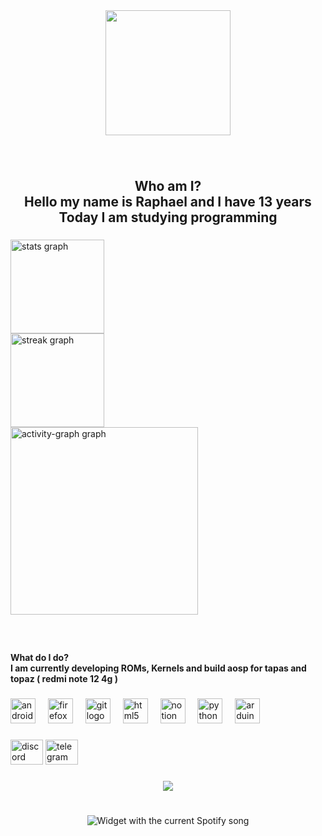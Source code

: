 <div align="center">
  <img height="200" src="https://tenor.com/view/tux-in-the-ring-linux-windows-butterfly-tux-vs-windows-gif-8919541133138371310"  />
</div>

###

<br clear="both">

<h2 align="center">Who am I?<br>Hello my name is Raphael and I have 13 years Today I am studying programming</h2>

###

<div align="left">
  <img src="https://github-readme-stats.vercel.app/api?username=Skykkj&hide_title=false&hide_rank=false&show_icons=true&include_all_commits=true&count_private=true&disable_animations=false&theme=dracula&locale=en&hide_border=false&order=1" height="150" alt="stats graph" /> <br>
  <img src="https://streak-stats.demolab.com?user=Skykkj&locale=en&mode=daily&theme=dracula&hide_border=false&border_radius=5&order=3" height="150" alt="streak graph" /> <br>
  <img src="https://github-readme-activity-graph.vercel.app/graph?username=Skykkj&radius=16&theme=react&area=true&order=5" height="300" alt="activity-graph graph"  />
</div>

###

<br clear="both">

<h4 align="left">What do I do?<br>I am currently developing ROMs, Kernels and build aosp for tapas and topaz ( redmi note 12 4g )</h4>

###

<div align="left">
  <img src="https://cdn.jsdelivr.net/gh/devicons/devicon/icons/android/android-original.svg" height="40" alt="android logo"  />
  <img width="12" />
  <img src="https://cdn.jsdelivr.net/gh/devicons/devicon/icons/firefox/firefox-original.svg" height="40" alt="firefox logo"  />
  <img width="12" />
  <img src="https://cdn.jsdelivr.net/gh/devicons/devicon/icons/git/git-original.svg" height="40" alt="git logo"  />
  <img width="12" />
  <img src="https://cdn.jsdelivr.net/gh/devicons/devicon/icons/html5/html5-original.svg" height="40" alt="html5 logo"  />
  <img width="12" />
  <img src="https://cdn.jsdelivr.net/gh/devicons/devicon/icons/notion/notion-original.svg" height="40" alt="notion logo"  />
  <img width="12" />
  <img src="https://cdn.jsdelivr.net/gh/devicons/devicon/icons/python/python-original.svg" height="40" alt="python logo"  />
  <img width="12" />
  <img src="https://cdn.jsdelivr.net/gh/devicons/devicon/icons/arduino/arduino-original.svg" height="40" alt="arduino logo"  />
</div>

###

<div align="left">
  <img src="https://raw.githubusercontent.com/maurodesouza/profile-readme-generator/master/src/assets/icons/social/discord/default.svg" width="52" height="40" alt="discord logo"  />
  <img src="https://raw.githubusercontent.com/maurodesouza/profile-readme-generator/master/src/assets/icons/social/telegram/default.svg" width="52" height="40" alt="telegram logo"  />
</div>

###

<div align="center">
  <img src="https://visitor-badge.laobi.icu/badge?page_id=Skykkj.Skykkj&"  />
</div>

###

<br clear="both">

<div align="center">
  <img src="?theme=dark" alt="Widget with the current Spotify song"  />
</div>

###
